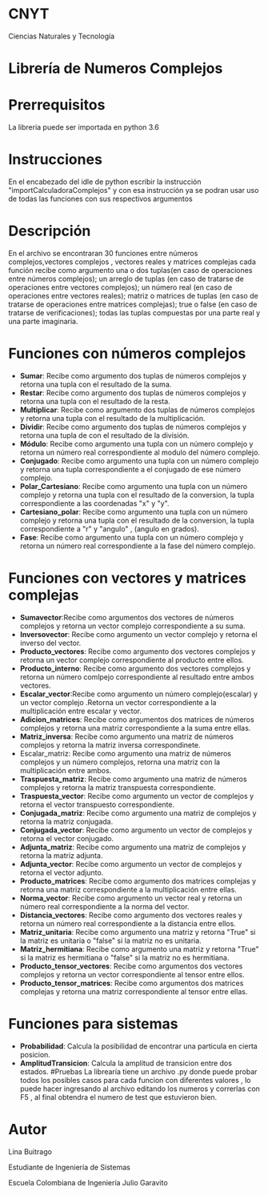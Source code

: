 # CNYT
Ciencias Naturales y Tecnología
# Librería de Numeros Complejos
# Prerrequisitos
La libreria puede ser importada en python 3.6 
# Instrucciones
En el encabezado del idle de python escribir la instrucción "importCalculadoraComplejos"
y con esa instrucción ya se podran usar uso de todas las funciones con sus respectivos argumentos
# Descripción
En el archivo se encontraran 30 funciones entre números complejos,vectores complejos , vectores reales y matrices complejas cada función recibe como argumento una o dos tuplas(en caso de operaciones entre números complejos);  un arreglo de tuplas (en caso de tratarse de operaciones entre vectores complejos); un número real (en caso de operaciones entre vectores reales); matriz o matrices de tuplas (en caso de tratarse de operaciones entre matrices complejas); true o false (en caso de tratarse de verificaciones); todas las tuplas compuestas por una parte real y una parte imaginaria.
# Funciones con números complejos
* **Sumar**: Recibe como argumento dos tuplas de números complejos y retorna una tupla con el resultado de la suma.
* **Restar**: Recibe como argumento dos tuplas de números complejos y retorna una tupla con el resultado de la resta.
* **Multiplicar**: Recibe como argumento dos tuplas de números complejos y retorna una tupla con el resultado de la multiplicación.
* **Dividir**: Recibe como argumento dos tuplas de números complejos y retorna una tupla de con el resultado de la división.
* **Módulo**: Recibe como argumento una tupla con un número complejo y retorna un número real correspondiente al modulo del número complejo.
* **Conjugado**: Recibe como argumento una tupla con un número complejo y retorna una tupla correspondiente a el conjugado de ese número complejo.
* **Polar_Cartesiano**: Recibe como argumento una tupla con un número complejo y retorna una tupla con el resultado de la conversion, la tupla correspondiente a las coordenadas "x" y "y".
* **Cartesiano_polar**: Recibe como argumento una tupla con un número complejo y retorna una tupla con el resultado de la conversion, la tupla correspondiente a "r" y "angulo" , (angulo en grados).
* **Fase**: Recibe como argumento una tupla con un número complejo y retorna un número real correspondiente a la fase del número complejo.
# Funciones con vectores y matrices complejas
* **Sumavector**:Recibe como argumentos dos vectores de números complejos y retorna un vector complejo correspondiente a su suma.
* **Inversovector**: Recibe como argumento un vector complejo y retorna el inverso del vector.
* **Producto_vectores**: Recibe como argumento dos vectores complejos y retorna un vector complejo correspondiente al producto entre ellos.
* **Producto_interno**: Recibe como argumento dos vectores complejos y retorna un número comlpejo correspondiente al resultado entre ambos vectores.
* **Escalar_vector**:Recibe como argumento un número complejo(escalar) y un vector complejo .Retorna un vector correspondiente a la multiplicación entre escalar y vector.
* **Adicion_matrices**: Recibe como argumentos dos matrices de números complejos y retorna una matriz correspondiente a la suma entre ellas.
* **Matriz_inversa**: Recibe como argumento una matriz de números complejos y retorna la matriz inversa correspondinete.
* Escalar_matriz: Recibe como argumento una matriz de números complejos y un número complejos, retorna una matriz con la multiplicación entre ambos.
* **Traspuesta_matriz**: Recibe como argumento una matriz de números complejos y retorna la matriz transpuesta correspondiente.
* **Traspuesta_vector**: Recibe como argumento un vector de complejos y retorna el vector transpuesto correspondiente.
* **Conjugada_matriz**: Recibe como argumento una matriz de complejos y retorna la matriz conjugada.
* **Conjugada_vector**: Recibe como argumento un vector de complejos y retorna el vector conjugado.
* **Adjunta_matriz**: Recibe como argumento una matriz de complejos y retorna la matriz adjunta.
* **Adjunta_vector**: Recibe como argumento un vector de complejos y retorna el vector adjunto.
* **Producto_matrices**: Recibe como argumento dos matrices complejas y retorna una matriz correspondiente a la multiplicación entre ellas.
* **Norma_vector**: Recibe como argumento un vector real y retorna un número real correspondiente a la norma del vector.
* **Distancia_vectores**: Recibe como argumento dos vectores reales y retorna un número real correspondiente a la distancia entre ellos.
* **Matriz_unitaria**: Recibe como argumento una matriz y retorna "True" si la matriz es unitaria o "false" si la matriz no es unitaria.
* **Matriz_hermitiana**: Recibe como argumento una matriz y retorna "True" si la matriz es hermitiana o "false" si la matriz no es hermitiana.
* **Producto_tensor_vectores**: Recibe como argumentos dos vectores complejos y retorna un vector correspondiente al tensor entre ellos.
* **Producto_tensor_matrices**: Recibe como argumentos dos matrices complejas y retorna una matriz correspondiente al tensor entre ellas.
# Funciones para sistemas 
* **Probabilidad**: Calcula la posibilidad de encontrar una particula en cierta posicion.
* **AmplitudTransicion**: Calcula la amplitud de transicion entre dos estados.
#Pruebas
La librearía tiene un archivo .py donde puede probar todos los posibles casos para cada funcion con diferentes valores , lo puede hacer ingresando al archivo editando los numeros y correrlas con F5 , al final obtendra el numero de test que estuvieron bien.


# Autor
Lina Buitrago

Estudiante de Ingeniería de Sistemas

Escuela Colombiana de Ingeniería Julio Garavito
